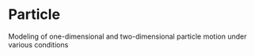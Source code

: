 # Particle
Modeling of one-dimensional and two-dimensional particle motion under various conditions
